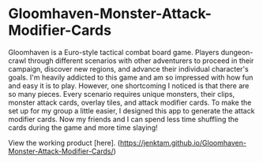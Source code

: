 # Gloomhaven-Monster-Attack-Modifier-Cards

Gloomhaven is a Euro-style tactical combat board game. Players dungeon-crawl through different scenarios with other adventurers to proceed in their campaign, discover new regions, and advance their individual character's goals. I'm heavily addicted to this game and am so impressed with how fun and easy it is to play. However, one shortcoming I noticed is that there are so many pieces. Every scenario requires unique monsters, their clips, monster attack cards, overlay tiles, and attack modifier cards. To make the set up for my group a little easier, I designed this app to generate the attack modifier cards. Now my friends and I can spend less time shuffling the cards during the game and more time slaying!

View the working product [here]. (https://jenktam.github.io/Gloomhaven-Monster-Attack-Modifier-Cards/)
